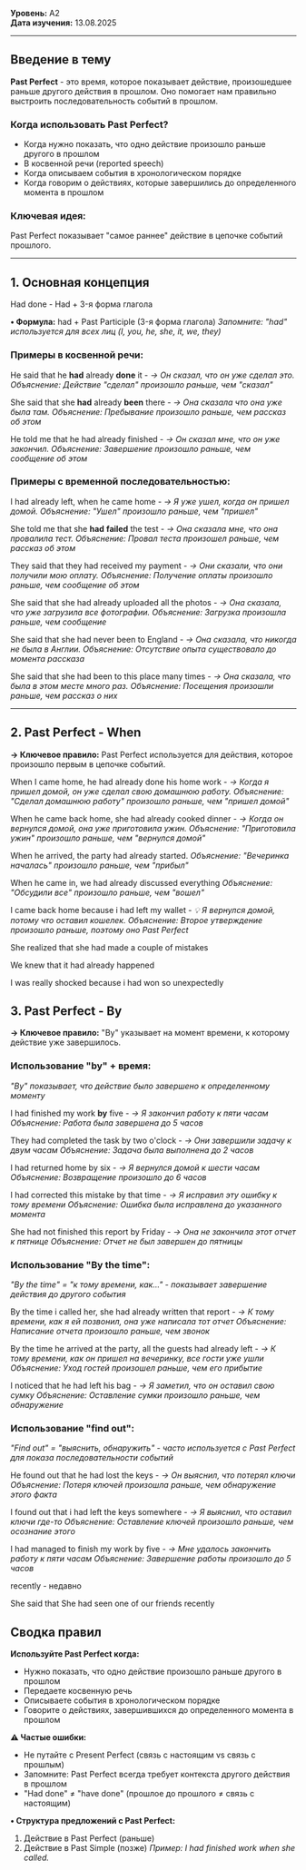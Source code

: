 
**Уровень:** A2  
**Дата изучения:** 13.08.2025  

---

## Введение в тему

**Past Perfect** - это время, которое показывает действие, произошедшее раньше другого действия в прошлом. Оно помогает нам правильно выстроить последовательность событий в прошлом.

### Когда использовать Past Perfect?
- Когда нужно показать, что одно действие произошло раньше другого в прошлом
- В косвенной речи (reported speech)
- Когда описываем события в хронологическом порядке
- Когда говорим о действиях, которые завершились до определенного момента в прошлом

### Ключевая идея:
Past Perfect показывает "самое раннее" действие в цепочке событий прошлого.

---

## 1. Основная концепция

Had done - Had + 3-я форма глагола

**• Формула:** had + Past Participle (3-я форма глагола)
*Запомните: "had" используется для всех лиц (I, you, he, she, it, we, they)*

### Примеры в косвенной речи:
He said that he **had** already **done** it - *→ Он сказал, что он уже сделал это.*
*Объяснение: Действие "сделал" произошло раньше, чем "сказал"*

She said that she **had** already **been** there - *→ Она сказала что она уже была там.*
*Объяснение: Пребывание произошло раньше, чем рассказ об этом*

He told me that he had already finished - *→ Он сказал мне, что он уже закончил.*
*Объяснение: Завершение произошло раньше, чем сообщение об этом*

### Примеры с временной последовательностью:
I had already left, when he came home - *→ Я уже ушел, когда он пришел домой.*
*Объяснение: "Ушел" произошло раньше, чем "пришел"*

She told me that she **had** **failed** the test - *→ Она сказала мне, что она провалила тест.*
*Объяснение: Провал теста произошел раньше, чем рассказ об этом*

They said that they had received my payment - *→ Они сказали, что они получили мою оплату.*
*Объяснение: Получение оплаты произошло раньше, чем сообщение об этом*

She said that she had already uploaded all the photos - *→ Она сказала, что уже загрузила все фотографии.*
*Объяснение: Загрузка произошла раньше, чем сообщение*

She said that she had never been to England - *→ Она сказала, что никогда не была в Англии.*
*Объяснение: Отсутствие опыта существовало до момента рассказа*

She said that she had been to this place many times - *→ Она сказала, что была в этом месте много раз.*
*Объяснение: Посещения произошли раньше, чем рассказ о них*

---

## 2. Past Perfect - When

**→ Ключевое правило:** Past Perfect используется для действия, которое произошло первым в цепочке событий.

When I came home, he had already done his home work - *→ Когда я пришел домой, он уже сделал свою домашнюю работу.*
*Объяснение: "Сделал домашнюю работу" произошло раньше, чем "пришел домой"*

When he came back home, she had already cooked dinner  - *→ Когда он вернулся домой, она уже приготовила ужин.*
*Объяснение: "Приготовила ужин" произошло раньше, чем "вернулся домой"*

When he arrived, the party had already started.
*Объяснение: "Вечеринка началась" произошло раньше, чем "прибыл"*

When he came in, we had already discussed everything
*Объяснение: "Обсудили все" произошло раньше, чем "вошел"*

I came back home because i had left my wallet - *💡 Я вернулся домой, потому что оставил кошелек.*
*Объяснение: Второе утверждение произошло раньше, поэтому оно Past Perfect*

She realized that she had made a couple of mistakes

We knew that it had already happened

I was really shocked because i had won so unexpectedly


## 3. Past Perfect - By

**→ Ключевое правило:** "By" указывает на момент времени, к которому действие уже завершилось.

### Использование "by" + время:
*"By" показывает, что действие было завершено к определенному моменту*

I had finished my work **by** five - *→ Я закончил работу к пяти часам*
*Объяснение: Работа была завершена до 5 часов*

They had completed the task by two o'clock - *→ Они завершили задачу к двум часам*
*Объяснение: Задача была выполнена до 2 часов*

I had returned home by six - *→ Я вернулся домой к шести часам*
*Объяснение: Возвращение произошло до 6 часов*

I had corrected this mistake by that time - *→ Я исправил эту ошибку к тому времени*
*Объяснение: Ошибка была исправлена до указанного момента*

She had not finished this report by Friday - *→ Она не закончила этот отчет к пятнице*
*Объяснение: Отчет не был завершен до пятницы*

### Использование "By the time":
*"By the time" = "к тому времени, как..." - показывает завершение действия до другого события*

By the time i called her, she had already written that report - *→ К тому времени, как я ей позвонил, она уже написала тот отчет*
*Объяснение: Написание отчета произошло раньше, чем звонок*

By the time he arrived at the party, all the guests had already left - *→ К тому времени, как он пришел на вечеринку, все гости уже ушли*
*Объяснение: Уход гостей произошел раньше, чем его прибытие*

I noticed that he had left his bag - *→ Я заметил, что он оставил свою сумку*
*Объяснение: Оставление сумки произошло раньше, чем обнаружение*

### Использование "find out":
*"Find out" = "выяснить, обнаружить" - часто используется с Past Perfect для показа последовательности событий*

He found out that he had lost the keys - *→ Он выяснил, что потерял ключи*
*Объяснение: Потеря ключей произошла раньше, чем обнаружение этого факта*

I found out that i had left the keys somewhere - *→ Я выяснил, что оставил ключи где-то*
*Объяснение: Оставление ключей произошло раньше, чем осознание этого*

I had managed to finish my work by five - *→ Мне удалось закончить работу к пяти часам*
*Объяснение: Завершение работы произошло до 5 часов*

recently - недавно

She said that She had seen  one of our friends recently
## Сводка правил

**Используйте Past Perfect когда:**
- Нужно показать, что одно действие произошло раньше другого в прошлом
- Передаете косвенную речь
- Описываете события в хронологическом порядке
- Говорите о действиях, завершившихся до определенного момента в прошлом

**⚠ Частые ошибки:**
- Не путайте с Present Perfect (связь с настоящим vs связь с прошлым)
- Запомните: Past Perfect всегда требует контекста другого действия в прошлом
- "Had done" ≠ "have done" (прошлое до прошлого ≠ связь с настоящим)

**• Структура предложений с Past Perfect:**
1. Действие в Past Perfect (раньше)
2. Действие в Past Simple (позже)
*Пример: I had finished work when she called.*



